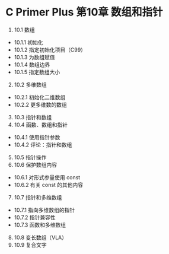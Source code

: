 # C Primer Plus 第10章 数组和指针
1. 10.1 数组  
  - 10.1.1 初始化
  - 10.1.2 指定初始化项目（C99）
  - 10.1.3 为数组赋值
  - 10.1.4 数组边界
  - 10.1.5 指定数组大小
2. 10.2 多维数组  
  - 10.2.1 初始化二维数组
  - 10.2.2 更多维数的数组
3. 10.3 指针和数组  
4. 10.4 函数、数组和指针  
  - 10.4.1 使用指针参数
  - 10.4.2 评论：指针和数组
5. 10.5 指针操作  
6. 10.6 保护数组内容  
  - 10.6.1 对形式参量使用 const
  - 10.6.2 有关 const 的其他内容
7. 10.7 指针和多维数组  
  - 10.7.1 指向多维数组的指针
  - 10.7.2 指针兼容性
  - 10.7.3 函数和多维数组
8. 10.8 变长数组（VLA）  
9. 10.9 复合文字  
